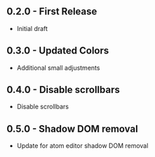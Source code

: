 ## 0.2.0 - First Release
* Initial draft

## 0.3.0 - Updated Colors
* Additional small adjustments

## 0.4.0 - Disable scrollbars
* Disable scrollbars

## 0.5.0 - Shadow DOM removal
* Update for atom editor shadow DOM removal

